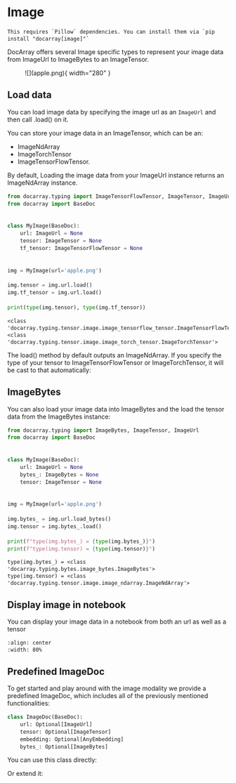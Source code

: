 # Image

````{tip}
This requires `Pillow` dependencies. You can install them via `pip install "docarray[image]"`
````
DocArray offers several Image specific types to represent your image data from ImageUrl to ImageBytes to an ImageTensor.

<figure markdown>
  ![](apple.png){ width="280" }
</figure>


## Load data
You can load image data by specifying the image url as an `ImageUrl` and then call .load() on it.

You can store your image data in an ImageTensor, which can be an:
- ImageNdArray
- ImageTorchTensor
- ImageTensorFlowTensor.

By default, Loading the image data from your ImageUrl instance returns an ImageNdArray instance. 

```python
from docarray.typing import ImageTensorFlowTensor, ImageTensor, ImageUrl
from docarray import BaseDoc


class MyImage(BaseDoc):
    url: ImageUrl = None
    tensor: ImageTensor = None
    tf_tensor: ImageTensorFlowTensor = None


img = MyImage(url='apple.png')

img.tensor = img.url.load()
img.tf_tensor = img.url.load()

print(type(img.tensor), type(img.tf_tensor))
```
```text
<class 'docarray.typing.tensor.image.image_tensorflow_tensor.ImageTensorFlowTensor'>
<class 'docarray.typing.tensor.image.image_torch_tensor.ImageTorchTensor'>
```
The load() method by default outputs an ImageNdArray. If you specify the type of your tensor to ImageTensorFlowTensor or ImageTorchTensor, it will be cast to that automatically:

## ImageBytes

You can also load your image data into ImageBytes and the load the tensor data from the ImageBytes instance:
```python
from docarray.typing import ImageBytes, ImageTensor, ImageUrl
from docarray import BaseDoc


class MyImage(BaseDoc):
    url: ImageUrl = None
    bytes_: ImageBytes = None
    tensor: ImageTensor = None


img = MyImage(url='apple.png')

img.bytes_ = img.url.load_bytes()
img.tensor = img.bytes_.load()

print(f"type(img.bytes_) = {type(img.bytes_)}")
print(f"type(img.tensor) = {type(img.tensor)}")
```
```
type(img.bytes_) = <class 'docarray.typing.bytes.image_bytes.ImageBytes'>
type(img.tensor) = <class 'docarray.typing.tensor.image.image_ndarray.ImageNdArray'>
```

## Display image in notebook

You can display your image data in a notebook from both an url as well as a tensor

```{figure} display_notebook.jpeg
:align: center
:width: 80%
```

## Predefined ImageDoc

To get started and play around with the image modality we provide a predefined ImageDoc, which includes all of the previously mentioned functionalities:
```python
class ImageDoc(BaseDoc):
    url: Optional[ImageUrl]
    tensor: Optional[ImageTensor]
    embedding: Optional[AnyEmbedding]
    bytes_: Optional[ImageBytes]
```

You can use this class directly:


Or extend it: